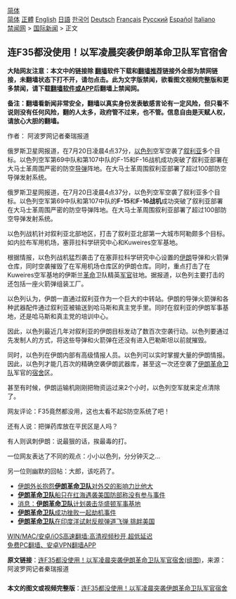  <!-- 面包屑导航 --> <div class="breadcrumb"><!-- GTranslate: https://gtranslate.io/ -->  <div class="switcher notranslate">  <div class="selected">  <a href="#" onclick="return false;"> 简体</a>  </div>  <div class="option">  <a href="https://www.bannedbook.org" onclick="doGTranslate('zh-CN|zh-CN');jQuery('div.switcher div.selected a').html(jQuery(this).html());return false;" title="简体中文" class="nturl selected"> 简体</a>  <a href="https://www.bannedbook.org/zh-tw/" onclick="doGTranslate('zh-CN|zh-TW');jQuery('div.switcher div.selected a').html(jQuery(this).html());return false;" title="繁體中文" class="nturl"> 正體</a>  <a href="https://www.bannedbook.org/en/" onclick="doGTranslate('zh-CN|en');jQuery('div.switcher div.selected a').html(jQuery(this).html());return false;" title="English" class="nturl"> English</a>  <a href="https://www.bannedbook.org/ja/" onclick="doGTranslate('zh-CN|ja');jQuery('div.switcher div.selected a').html(jQuery(this).html());return false;" title="日本語" class="nturl"> 日語</a>  <a href="https://www.bannedbook.org/ko/" onclick="doGTranslate('zh-CN|ko');jQuery('div.switcher div.selected a').html(jQuery(this).html());return false;" title="한국어" class="nturl"> 한국어</a>  <a href="https://www.bannedbook.org/de/" onclick="doGTranslate('zh-CN|de');jQuery('div.switcher div.selected a').html(jQuery(this).html());return false;" title="Deutsch" class="nturl"> Deutsch</a>  <a href="https://www.bannedbook.org/fr/" onclick="doGTranslate('zh-CN|fr');jQuery('div.switcher div.selected a').html(jQuery(this).html());return false;" title="Français" class="nturl"> Français</a>  <a href="https://www.bannedbook.org/ru/" onclick="doGTranslate('zh-CN|ru');jQuery('div.switcher div.selected a').html(jQuery(this).html());return false;" title="Русский" class="nturl"> Русский</a>  <a href="https://www.bannedbook.org/es/" onclick="doGTranslate('zh-CN|es');jQuery('div.switcher div.selected a').html(jQuery(this).html());return false;" title="Español" class="nturl"> Español</a>  <a href="https://www.bannedbook.org/it/" onclick="doGTranslate('zh-CN|it');jQuery('div.switcher div.selected a').html(jQuery(this).html());return false;" title="Italiano" class="nturl"> Italiano</a>  </div>  </div>      <div class='breadcrumb-sub'><!-- Breadcrumb NavXT 6.3.0 --> <a href="https://www.bannedbook.org/" class="home">禁闻网</a> &gt; <a href="https://www.bannedbook.org/bnews/worldnews/" class="category">国际新闻</a> &gt; 正文</div></div><h2>连F35都没使用！以军凌晨突袭伊朗革命卫队军官宿舍</h2> <p class="notice"><b>大陆网友注意：本文中的链接除 <a href="https://github.com/bannedbook/fanqiang" >翻墙</a>软件下载和<a href="https://github.com/killgcd/justmysocks/blob/master/README.md">翻墙推荐</a>链接外全部为禁网链接，未翻墙状态下打不开，请勿点击。此为文字版禁闻，欲看图文视频完整版和更多禁闻，请下载<a href="https://github.com/bannedbook/fanqiang">翻墙软件或APP</a>后翻墙上禁闻网。</p><p>备注：翻墙看新闻非常安全，翻墙以真实身份发表敏感言论有一定风险，但只看不说则没有任何风险，翻的人太多，政府管不过来，也不管。信息自由是天赋人权，请放心大胆的翻墙。</b></p>  <div class="entry"> <p>作者： 阿波罗网记者秦瑞报道</p> <p id="summary">俄罗斯卫星网报道，在7月20日凌晨4点37分，<a href="https://www.bannedbook.org/bnews/tag/%e4%bb%a5%e8%89%b2%e5%88%97/" class="st_tag internal_tag" rel="tag" title="标签 以色列 下的日志">以色列</a>空军空袭了<a href="https://www.bannedbook.org/bnews/tag/%e5%8f%99%e5%88%a9%e4%ba%9a/" class="st_tag internal_tag" rel="tag" title="标签 叙利亚 下的日志">叙利亚</a>多个目标。以色列空军第69中队和第107中队的F-15和F-16战机成功突破了叙利亚部署在大马士革周围严密的防空<a href="https://www.bannedbook.org/bnews/tag/%e5%af%bc%e5%bc%b9/" class="st_tag internal_tag" rel="tag" title="标签 导弹 下的日志">导弹</a>阵地。在大马士革周围叙利亚部署了超过100部防空导弹发射系统。</p> <p>俄罗斯卫星网报道，在7月20日凌晨4点37分，以色列空军空袭了叙利亚多个目标。以色列空军第69中队和第107中队的<strong>F-15</strong>和<strong>F-16战机</strong>成功突破了叙利亚部署在大马士革周围严密的防空导弹阵地。在大马士革周围叙利亚部署了超过100部防空导弹发射系统。</p> <p>以色列战机针对叙利亚北部地区，打击了叙利亚北部第一大城市阿勒颇多个目标。如内拉布军用机场，塞菲拉科学研究中心和Kuweires空军基地。</p>  <p>根据情报，以色列战机猛烈袭击了在塞菲拉科学研究中心设置的<a href="https://www.bannedbook.org/bnews/tag/%e4%bc%8a%e6%9c%97/" class="st_tag internal_tag" rel="tag" title="标签 伊朗 下的日志">伊朗</a>导弹和火箭弹仓库，同时空袭摧毁了在军用机场仓库区的伊朗仓库。同时，重点打击了在Kuweires空军基地的伊斯兰<a href="https://www.bannedbook.org/bnews/tag/%e9%9d%a9%e5%91%bd/" class="st_tag internal_tag" rel="tag" title="标签 革命 下的日志">革命</a>卫队精英<a href="https://www.bannedbook.org/bnews/tag/%E5%86%9B%E5%AE%98/" class="st_tag internal_tag" rel="tag" title="标签 军官 下的日志">军官</a>驻地。据报道，以色列主要打击的还包括一座火箭弹组装工厂。</p> <p>以色列认为，伊朗一直通过叙利亚作为一个巨大的中转站。伊朗的导弹火箭弹和各种武器配件通过叙利亚被输送到哈马斯和真主党手里。同时在叙利亚的伊朗军事基地，还是哈马斯和真主党的培训中心。</p> <p>因此，以色列最近几年对叙利亚的伊朗目标发动了数百次空袭行动。以色列要通过先发制人的方式，将这些导弹和火箭弹在还没有进入巴勒斯坦以前就摧毁。</p> <p>同时，以色列在伊朗内部有高级情报人员。以色列可以实时掌握大量的伊朗情报。因此，以色列才能几百次的精确空袭伊朗武器库，甚至这一次还空袭了<a href="https://www.bannedbook.org/bnews/tag/%E4%BC%8A%E6%9C%97%E9%9D%A9%E5%91%BD%E5%8D%AB%E9%98%9F/" class="st_tag internal_tag" rel="tag" title="标签 伊朗革命卫队 下的日志">伊朗革命卫队</a>军官的<a href="https://www.bannedbook.org/bnews/tag/%E5%AE%BF%E8%88%8D/" class="st_tag internal_tag" rel="tag" title="标签 宿舍 下的日志">宿舍</a>区。</p>  <p>甚至有时候，伊朗运输机刚刚把物资运过来2个小时，以色列空军就来定点清除了。</p> <p>网友评论：F35竟然都没用，这也太看不起S防空系统了吧！</p> <p>还有人说：把弹药库放在平民区是人吗？</p> <p>有人则讽刺伊朗：说最狠的话，挨最毒的打。</p>  <p>一位网友表达了不同的观点：小小以色列，分分钟灭之&#8230;</p> <p>另一位则幽默的回帖：大郎，该吃药了。</p> <ul class='op-related-articles' title='相关阅读'> <li><a href='https://www.bannedbook.org/bnews/worldnews/20210427/1534411.html' target='_blank'>伊朗外长抱怨<b>伊朗革命卫队</b>对外交的影响力比他大</a></li> <li><a href='https://www.bannedbook.org/bnews/baitai/20210407/1521597.html' target='_blank'><b>伊朗革命卫队</b>船只在红海遇袭美国防部称没有参与事件</a></li> <li><a href='https://www.bannedbook.org/bnews/baitai/20210322/1510260.html' target='_blank'>消息：<b>伊朗革命卫队</b>计划袭击华盛顿军事基地</a></li> <li><a href='https://www.bannedbook.org/bnews/baitai/20210306/1499786.html' target='_blank'><b>伊朗革命卫队</b>成功挫败一起劫机事件</a></li> <li><a href='https://www.bannedbook.org/bnews/worldnews/20210117/1469349.html' target='_blank'><b>伊朗革命卫队</b>在印度洋试射反舰弹道飞弹 挑衅美国</a></li> </ul> <p class="texttj"> <a href="https://github.com/bannedbook/fanqiang/wiki/V2ray%E6%9C%BA%E5%9C%BA" target="_blank">WIN/MAC/安卓/iOS高速翻墙:高清视频秒开,超低延迟</a><br/> <a href="https://github.com/bannedbook/fanqiang/wiki/%E7%A6%81%E9%97%BB%E7%BD%91%E5%AE%89%E5%8D%93%E7%BF%BB%E5%A2%99%E6%96%B0%E9%97%BBAPP" target="_blank">免费PC翻墙、安卓VPN翻墙APP</a></p><p> <b>原文链接</b>：<a class="src_link" href="https://www.aboluowang.com/2021/0722/1622607.html" target="_blank">连F35都没使用！以军凌晨突袭伊朗革命卫队军官宿舍(组图)</a>，来源：阿波罗网记者秦瑞报道 </p> <a name='sharetosocial'></a>  <div style="margin-bottom:5px;padding-bottom:5px;clear:both"> <div id="archive-pix-1" class="banner-ads"> <!-- AuctionX Display platform tag START --> <div id="26318x728x90x621x_ADSLOT2" clicktrack="%%CLICK_URL_ESC%%"></div> <!-- AuctionX Display platform tag END --> </div> <div id="archive-pix-2" class="banner-ads"> <!-- AuctionX Display platform tag START --> <div id="26315x300x250x621x_ADSLOT2" clicktrack="%%CLICK_URL_ESC%%"></div> <!-- AuctionX Display platform tag END --> </div> </div>  <div id="archive-pix-1" class="banner-ads"> <!-- AuctionX Display platform tag START --> <div id="26318x728x90x621x_ADSLOT3" clicktrack="%%CLICK_URL_ESC%%"></div> <!-- AuctionX Display platform tag END --> </div> <div><b>本文的图文或视频完整版</b>：<a href='https://www.bannedbook.org/bnews/worldnews/20210722/1592082.html'>连F35都没使用！以军凌晨突袭伊朗革命卫队军官宿舍</a></div>  </div><!--END ENTRY--> 